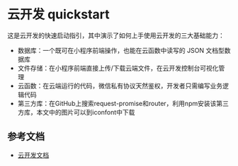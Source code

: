 # 云开发 quickstart

这是云开发的快速启动指引，其中演示了如何上手使用云开发的三大基础能力：

- 数据库：一个既可在小程序前端操作，也能在云函数中读写的 JSON 文档型数据库
- 文件存储：在小程序前端直接上传/下载云端文件，在云开发控制台可视化管理
- 云函数：在云端运行的代码，微信私有协议天然鉴权，开发者只需编写业务逻辑代码
- 第三方库：在GitHub上搜索request-promise和router，利用npm安装该第三方库，本文中的图片可以到iconfont中下载
## 参考文档

- [云开发文档](https://developers.weixin.qq.com/miniprogram/dev/wxcloud/basis/getting-started.html)

